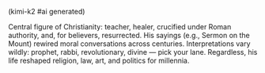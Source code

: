 (kimi-k2 #ai generated)

Central figure of Christianity: teacher, healer, crucified under Roman authority, and, for believers, resurrected. His sayings (e.g., Sermon on the Mount) rewired moral conversations across centuries. Interpretations vary wildly: prophet, rabbi, revolutionary, divine — pick your lane. Regardless, his life reshaped religion, law, art, and politics for millennia.
